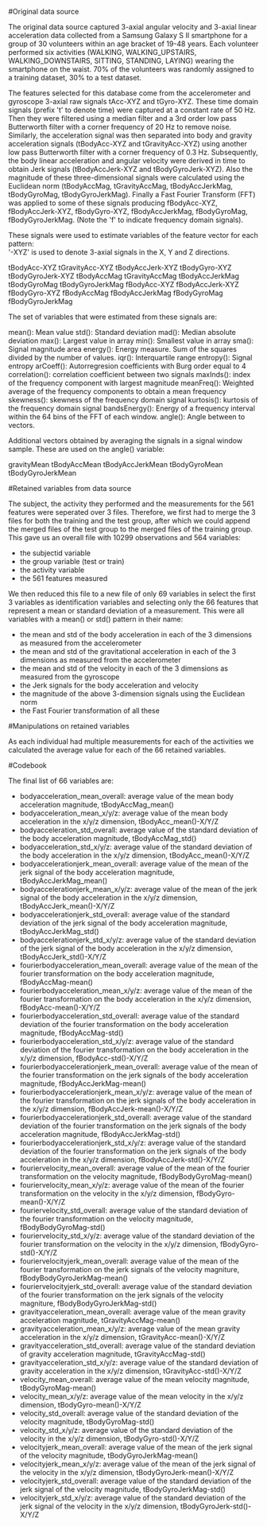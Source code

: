 #Original data source

The original data source captured 3-axial angular velocity and 3-axial linear acceleration data collected from a Samsung Galaxy S II smartphone for a group of 30 volunteers within an age bracket of 19-48 years. 
Each volunteer performed six activities (WALKING, WALKING_UPSTAIRS, WALKING_DOWNSTAIRS, SITTING, STANDING, LAYING) wearing the smartphone on the waist. 70% of the volunteers was randomly
assigned to a training dataset, 30% to a test dataset.

The features selected for this database come from the accelerometer and gyroscope 3-axial raw signals tAcc-XYZ and tGyro-XYZ. These time domain signals (prefix 't' to denote time) were captured at a constant rate of 50 Hz. 
Then they were filtered using a median filter and a 3rd order low pass Butterworth filter with a corner frequency of 20 Hz to remove noise. 
Similarly, the acceleration signal was then separated into body and gravity acceleration signals (tBodyAcc-XYZ and tGravityAcc-XYZ) using another low pass Butterworth filter with a corner frequency of 0.3 Hz. 
Subsequently, the body linear acceleration and angular velocity were derived in time to obtain Jerk signals (tBodyAccJerk-XYZ and tBodyGyroJerk-XYZ). 
Also the magnitude of these three-dimensional signals were calculated using the Euclidean norm (tBodyAccMag, tGravityAccMag, tBodyAccJerkMag, tBodyGyroMag, tBodyGyroJerkMag). 
Finally a Fast Fourier Transform (FFT) was applied to some of these signals producing fBodyAcc-XYZ, fBodyAccJerk-XYZ, fBodyGyro-XYZ, fBodyAccJerkMag, fBodyGyroMag, fBodyGyroJerkMag. 
(Note the 'f' to indicate frequency domain signals). 

These signals were used to estimate variables of the feature vector for each pattern:  
'-XYZ' is used to denote 3-axial signals in the X, Y and Z directions.

tBodyAcc-XYZ
tGravityAcc-XYZ
tBodyAccJerk-XYZ
tBodyGyro-XYZ
tBodyGyroJerk-XYZ
tBodyAccMag
tGravityAccMag
tBodyAccJerkMag
tBodyGyroMag
tBodyGyroJerkMag
fBodyAcc-XYZ
fBodyAccJerk-XYZ
fBodyGyro-XYZ
fBodyAccMag
fBodyAccJerkMag
fBodyGyroMag
fBodyGyroJerkMag

The set of variables that were estimated from these signals are: 

mean(): Mean value
std(): Standard deviation
mad(): Median absolute deviation 
max(): Largest value in array
min(): Smallest value in array
sma(): Signal magnitude area
energy(): Energy measure. Sum of the squares divided by the number of values. 
iqr(): Interquartile range 
entropy(): Signal entropy
arCoeff(): Autorregresion coefficients with Burg order equal to 4
correlation(): correlation coefficient between two signals
maxInds(): index of the frequency component with largest magnitude
meanFreq(): Weighted average of the frequency components to obtain a mean frequency
skewness(): skewness of the frequency domain signal 
kurtosis(): kurtosis of the frequency domain signal 
bandsEnergy(): Energy of a frequency interval within the 64 bins of the FFT of each window.
angle(): Angle between to vectors.

Additional vectors obtained by averaging the signals in a signal window sample. These are used on the angle() variable:

gravityMean
tBodyAccMean
tBodyAccJerkMean
tBodyGyroMean
tBodyGyroJerkMean

#Retained variables from data source

The subject, the activity they performed and the measurements for the 561 features were seperated over 3 files. Therefore, we first had to merge the 3 files for both the
training and the test group, after which we could append the merged files of the test group to the merged files of the training group. This gave us an overall file with 10299 observations
and 564 variables:
* the subjectid variable
* the group variable (test or train)
* the activity variable
* the 561 features measured

We then reduced this file to a new file of only 69 variables in select the first 3 variables as identification variables and selecting only the 66 features that represent a mean or standard 
deviation of a measurement. This were all variables  with a  mean() or std() pattern in their name:
* the mean and std of the body acceleration in each of the 3 dimensions as measured from the accelerometer 
* the mean and std of the gravitational acceleration in each of the 3 dimensions as measured from the accelerometer
* the mean and std of the velocity in each of the 3 dimensions as measured from the gyroscope
* the Jerk signals for the body acceleration and velocity
* the magnitude of the above 3-dimension signals using the Euclidean norm
* the Fast Fourier transformation of all these

#Manipulations on retained variables

As each individual had multiple measurements for each of the activities we calculated the average value for each of the 66 retained variables.

#Codebook

The final list of 66 variables are:

* bodyacceleration_mean_overall: average value of the mean body acceleration magnitude, tBodyAccMag_mean()
* bodyacceleration_mean_x/y/z: average value of the mean body acceleration in the x/y/z dimension, tBodyAcc_mean()-X/Y/Z
* bodyacceleration_std_overall: average value of the standard deviation of the body acceleration magnitude, tBodyAccMag_std()
* bodyacceleration_std_x/y/z: average value of the standard deviation of the body acceleration in the x/y/z dimension, tBodyAcc_mean()-X/Y/Z
* bodyaccelerationjerk_mean_overall: average value of the mean of the jerk signal of the body acceleration magnitude, tBodyAccJerkMag_mean()
* bodyaccelerationjerk_mean_x/y/z: average value of the mean of the jerk signal of the body acceleration in the x/y/z dimension, tBodyAccJerk_mean()-X/Y/Z
* bodyaccelerationjerk_std_overall: average value of the standard deviation of the jerk signal of the body acceleration magnitude, tBodyAccJerkMag_std()
* bodyaccelerationjerk_std_x/y/z: average value of the standard deviation of the jerk signal of the body acceleration in the x/y/z dimension, tBodyAccJerk_std()-X/Y/Z
* fourierbodyacceleration_mean_overall: average value of the mean of the fourier transformation on the body acceleration magnitude, fBodyAccMag-mean()
* fourierbodyacceleration_mean_x/y/z: average value of the mean of the fourier transformation on the body acceleration in the x/y/z dimension, fBodyAcc-mean()-X/Y/Z
* fourierbodyacceleration_std_overall: average value of the standard deviation of the fourier transformation on the body acceleration magnitude, fBodyAccMag-std()
* fourierbodyacceleration_std_x/y/z: average value of the standard deviation of the fourier transformation on the body acceleration in the x/y/z dimension, fBodyAcc-std()-X/Y/Z
* fourierbodyaccelerationjerk_mean_overall: average value of the mean of the fourier transformation on the jerk signals of the body acceleration magnitude, fBodyAccJerkMag-mean()
* fourierbodyaccelerationjerk_mean_x/y/z: average value of the mean of the fourier transformation on the jerk signals of the body acceleration in the x/y/z dimension, fBodyAccJerk-mean()-X/Y/Z
* fourierbodyaccelerationjerk_std_overall: average value of the standard deviation of the fourier transformation on the jerk signals of the body acceleration magnitude, fBodyAccJerkMag-std()
* fourierbodyaccelerationjerk_std_x/y/z: average value of the standard deviation of the fourier transformation on the jerk signals of the body acceleration in the x/y/z dimension, fBodyAccJerk-std()-X/Y/Z
* fouriervelocity_mean_overall: average value of the mean of the fourier transformation on the velocity magnitude, fBodyBodyGyroMag-mean()
* fouriervelocity_mean_x/y/z: average value of the mean of the fourier transformation on the velocity in the x/y/z dimension, fBodyGyro-mean()-X/Y/Z
* fouriervelocity_std_overall: average value of the standard deviation of the fourier transformation on the velocity magnitude, fBodyBodyGyroMag-std()
* fouriervelocity_std_x/y/z: average value of the standard deviation of the fourier transformation on the velocity  in the x/y/z dimension, fBodyGyro-std()-X/Y/Z
* fouriervelocityjerk_mean_overall: average value of the mean of the fourier transformation on the jerk signals of the velocity magniture, fBodyBodyGyroJerkMag-mean()
* fouriervelocityjerk_std_overall: average value of the standard deviation of the fourier transformation on the jerk signals of the velocity magniture, fBodyBodyGyroJerkMag-std()
* gravityacceleration_mean_overall: average value of the mean gravity acceleration magnitude, tGravityAccMag-mean()
* gravityacceleration_mean_x/y/z: average value of the mean gravity acceleration in the x/y/z dimension, tGravityAcc-mean()-X/Y/Z
* gravityacceleration_std_overall: average value of the standard deviation of gravity acceleration magnitude, tGravityAccMag-std()
* gravityacceleration_std_x/y/z: average value of the standard deviation of gravity acceleration in the x/y/z dimension, tGravityAcc-std()-X/Y/Z
* velocity_mean_overall: average value of the mean velocity magnitude, tBodyGyroMag-mean()
* velocity_mean_x/y/z: average value of the mean velocity in the x/y/z dimension, tBodyGyro-mean()-X/Y/Z
* velocity_std_overall: average value of the standard deviation of the velocity magnitude, tBodyGyroMag-std()
* velocity_std_x/y/z: average value of the standard deviation of the velocity in the x/y/z dimension, tBodyGyro-std()-X/Y/Z
* velocityjerk_mean_overall: average value of the mean of the jerk signal of the velocity magnitude, tBodyGyroJerkMag-mean()
* velocityjerk_mean_x/y/z: average value of the mean of the jerk signal of the velocity in the x/y/z dimension, tBodyGyroJerk-mean()-X/Y/Z
* velocityjerk_std_overall: average value of the standard deviation of the jerk signal of the velocity magnitude, tBodyGyroJerkMag-std()
* velocityjerk_std_x/y/z: average value of the standard deviation of the jerk signal of the velocity in the x/y/z dimension, tBodyGyroJerk-std()-X/Y/Z 

